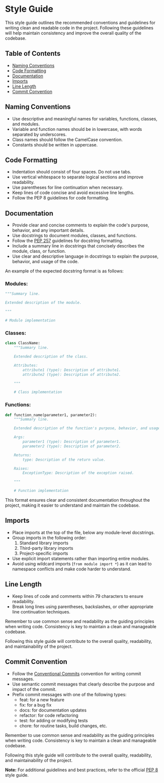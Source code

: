 # Style Guide

This style guide outlines the recommended conventions and guidelines for writing clean and readable code in the project. Following these guidelines will help maintain consistency and improve the overall quality of the codebase.

## Table of Contents

- [Naming Conventions](#naming-conventions)
- [Code Formatting](#code-formatting)
- [Documentation](#documentation)
- [Imports](#imports)
- [Line Length](#line-length)
- [Commit Convention](#commit-convention)

## Naming Conventions

- Use descriptive and meaningful names for variables, functions, classes, and modules.
- Variable and function names should be in lowercase, with words separated by underscores.
- Class names should follow the CamelCase convention.
- Constants should be written in uppercase.

## Code Formatting

- Indentation should consist of four spaces. Do not use tabs.
- Use vertical whitespace to separate logical sections and improve readability.
- Use parentheses for line continuation when necessary.
- Keep lines of code concise and avoid excessive line lengths.
- Follow the PEP 8 guidelines for code formatting.

## Documentation

- Provide clear and concise comments to explain the code's purpose, behavior, and any important details.
- Use docstrings to document modules, classes, and functions.
- Follow the [PEP 257](https://www.python.org/dev/peps/pep-0257/) guidelines for docstring formatting.
- Include a summary line in docstrings that concisely describes the module, class, or function.
- Use clear and descriptive language in docstrings to explain the purpose, behavior, and usage of the code.

An example of the expected docstring format is as follows:

### Modules:

```python
"""Summary line.

Extended description of the module.

"""

# Module implementation

```


### Classes:

```python
class ClassName:
    """Summary line.

    Extended description of the class.

    Attributes:
        attribute1 (type): Description of attribute1.
        attribute2 (type): Description of attribute2.

    """

    # Class implementation

```

### Functions:

```python
def function_name(parameter1, parameter2):
    """Summary line.

    Extended description of the function's purpose, behavior, and usage.

    Args:
        parameter1 (type): Description of parameter1.
        parameter2 (type): Description of parameter2.

    Returns:
        type: Description of the return value.

    Raises:
        ExceptionType: Description of the exception raised.

    """

    # Function implementation

```

This format ensures clear and consistent documentation throughout the project, making it easier to understand and maintain the codebase.

## Imports

- Place imports at the top of the file, below any module-level docstrings.
- Group imports in the following order:
  1. Standard library imports
  2. Third-party library imports
  3. Project-specific imports
- Use explicit import statements rather than importing entire modules.
- Avoid using wildcard imports (`from module import *`) as it can lead to namespace conflicts and make code harder to understand.

## Line Length

- Keep lines of code and comments within 79 characters to ensure readability.
- Break long lines using parentheses, backslashes, or other appropriate line continuation techniques.

Remember to use common sense and readability as the guiding principles when writing code. Consistency is key to maintain a clean and manageable codebase.

Following this style guide will contribute to the overall quality, readability, and maintainability of the project.

## Commit Convention

* Follow the [Conventional Commits](https://www.conventionalcommits.org/) convention for writing commit messages.
* Use semantic commit messages that clearly describe the purpose and impact of the commit.
* Prefix commit messages with one of the following types:
  * feat: for a new feature
  * fix: for a bug fix
  * docs: for documentation updates
  * refactor: for code refactoring
  * test: for adding or modifying tests
  * chore: for routine tasks, build changes, etc.

Remember to use common sense and readability as the guiding principles when writing code. Consistency is key to maintain a clean and manageable codebase.

Following this style guide will contribute to the overall quality, readability, and maintainability of the project.

**Note:** For additional guidelines and best practices, refer to the official [PEP 8](https://www.python.org/dev/peps/pep-0008/) style guide.
